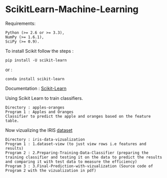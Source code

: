 # ScikitLearn-Machine-Learning

Requirements: 

    Python (>= 2.6 or >= 3.3),
    NumPy (>= 1.6.1),
    SciPy (>= 0.9).
                
To install Scikit follow the steps : 

    pip install -U scikit-learn
  
or : 

    conda install scikit-learn

Documentation  : [Scikit-Learn](http://scikit-learn.org/stable/install.html)

Using Scikit Learn to train classifiers.

    Directory : apples-oranges
    Program 1 : Apples and Oranges 
    Classifier to predict the apple and oranges based on the feature table.

Now vizualizing the IRIS [dataset](https://en.wikipedia.org/wiki/Iris_flower_data_set?utm_campaign=chrome_series_decisiontree_041416&utm_source=gdev&utm_medium=yt-annt)

    Directory : iris-data-vizualization
    Program 1 : 1.dataset-view (to just view rows i.e features and results)
    Program 2 : 2.Preparing-Training-Data-Classifier (preparing the training classifier and testing it on the data to predict the results and comparing it with test data to measure the efficiency)
    Program 3 : 3.Final-Prediction-with-vizualization (Source code of Program 2 with the vizualization in pdf)
